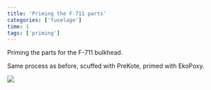 ```yaml
---
title: 'Priming the F-711 parts'
categories: ['fuselage']
time: 1
tags: ['priming']
---
```


Priming the parts for the F-711 bulkhead.

<!-- more -->

Same process as before, scuffed with PreKote, primed with EkoPoxy.

![](0-f711-primed.jpeg)
